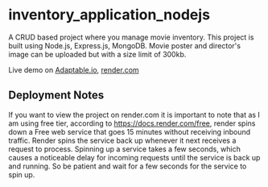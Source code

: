 # inventory_application_nodejs
A CRUD based project where you manage movie inventory. This project is built using Node.js, Express.js, MongoDB. Movie poster and director's image can be uploaded but with a size limit of 300kb.


Live demo on <a href="https://inventory-application-nodejs.adaptable.app/catalog"> Adaptable.io</a>, <a href="https://inventory-application-nodejs.onrender.com"> render.com</a>

## Deployment Notes

If you want to view the project on render.com it is  important to note that as I am using free tier,  according to https://docs.render.com/free, render spins down a Free web service that goes 15 minutes without receiving inbound traffic. Render spins the service back up whenever it next receives a request to process. Spinning up a service takes a few seconds, which causes a noticeable delay for incoming requests until the service is back up and running. So be patient and wait for a few seconds for the service to spin up. 